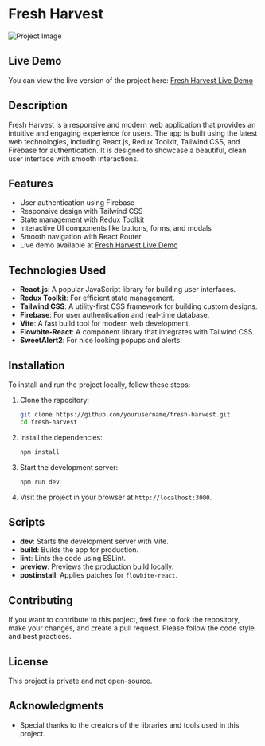 # Fresh Harvest

![Project Image](https://i.ibb.co.com/HDQqK4RP/Screenshot-2025-05-07-225351.png)

## Live Demo

You can view the live version of the project here: [Fresh Harvest Live Demo](https://fresh-harvest-be692.web.app/)

## Description

Fresh Harvest is a responsive and modern web application that provides an intuitive and engaging experience for users. The app is built using the latest web technologies, including React.js, Redux Toolkit, Tailwind CSS, and Firebase for authentication. It is designed to showcase a beautiful, clean user interface with smooth interactions.

## Features

- User authentication using Firebase
- Responsive design with Tailwind CSS
- State management with Redux Toolkit
- Interactive UI components like buttons, forms, and modals
- Smooth navigation with React Router
- Live demo available at [Fresh Harvest Live Demo](https://fresh-harvest-be692.web.app/)

## Technologies Used

- **React.js**: A popular JavaScript library for building user interfaces.
- **Redux Toolkit**: For efficient state management.
- **Tailwind CSS**: A utility-first CSS framework for building custom designs.
- **Firebase**: For user authentication and real-time database.
- **Vite**: A fast build tool for modern web development.
- **Flowbite-React**: A component library that integrates with Tailwind CSS.
- **SweetAlert2**: For nice looking popups and alerts.

## Installation

To install and run the project locally, follow these steps:

1. Clone the repository:

    ```bash
    git clone https://github.com/yourusername/fresh-harvest.git
    cd fresh-harvest
    ```

2. Install the dependencies:

    ```bash
    npm install
    ```

3. Start the development server:

    ```bash
    npm run dev
    ```

4. Visit the project in your browser at `http://localhost:3000`.

## Scripts

- **dev**: Starts the development server with Vite.
- **build**: Builds the app for production.
- **lint**: Lints the code using ESLint.
- **preview**: Previews the production build locally.
- **postinstall**: Applies patches for `flowbite-react`.

## Contributing

If you want to contribute to this project, feel free to fork the repository, make your changes, and create a pull request. Please follow the code style and best practices.

## License

This project is private and not open-source.

## Acknowledgments

- Special thanks to the creators of the libraries and tools used in this project.
